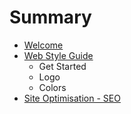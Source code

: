 # Summary

* [Welcome](README.md)
* [Web Style Guide](style_guide.md)
   * Get Started
   * Logo
   * Colors
* [Site Optimisation - SEO](site_optimisation_-_seo.md)

